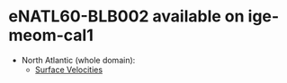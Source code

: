 # eNATL60-BLB002 available on ige-meom-cal1


  - North Atlantic (whole domain):
    - [Surface Velocities](https://github.com/AurelieAlbert/extractions/blob/main/items/eNATL60-BLB002-SSU-SSV.md)
                                    
